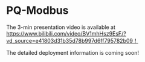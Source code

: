 # PQ-Modbus

The 3-min presentation video is available at
https://www.bilibili.com/video/BV1mhHsz9EsF/?vd_source=e41803d31b35d78b997d6ff795782b09！

The detailed deployment information is coming soon!

